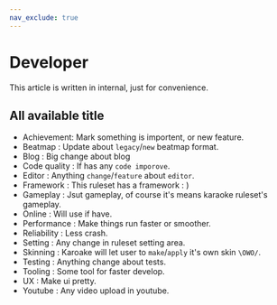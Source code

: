 ```yaml
---
nav_exclude: true
---
```


# Developer

This article is written in internal, just for convenience.

## All available title

- Achievement: Mark something is importent, or new feature.
- Beatmap : Update about `legacy`/`new` beatmap format.
- Blog : Big change about blog
- Code quality : If has any `code imporove`.
- Editor : Anything `change`/`feature` about `editor`.
- Framework : This ruleset has a framework : )
- Gameplay : Jsut gameplay, of course it's means karaoke ruleset's gameplay.
- Online : Will use if have.
- Performance : Make things run faster or smoother.
- Reliability : Less crash.
- Setting : Any change in ruleset setting area.
- Skinning : Karoake will let user to `make`/`apply` it's own skin `\OWO/`.
- Testing : Anything change about tests.
- Tooling : Some tool for faster develop.
- UX : Make ui pretty.
- Youtube : Any video upload in youtube.
